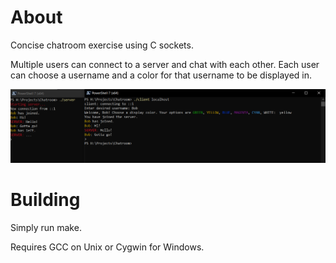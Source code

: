 # About
Concise chatroom exercise using C sockets.

Multiple users can connect to a server and chat with each other. Each user can choose a username and a color for that username to be displayed in.

![](pics/1.PNG)

# Building
Simply run make.

Requires GCC on Unix or Cygwin for Windows.
